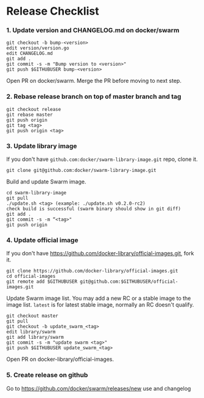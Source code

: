 # Release Checklist

### 1. Update version and CHANGELOG.md on docker/swarm

```
git checkout -b bump-<version>
edit version/version.go
edit CHANGELOG.md
git add .
git commit -s -m "Bump version to <version>"
git push $GITHUBUSER bump-<version>
```

Open PR on docker/swarm. Merge the PR before moving to next step.

### 2. Rebase release branch on top of master branch and tag

```
git checkout release
git rebase master
git push origin
git tag <tag>
git push origin <tag>
```

### 3. Update library image

If you don't have `github.com:docker/swarm-library-image.git` repo, clone it.

```
git clone git@github.com:docker/swarm-library-image.git
```

Build and update Swarm image.

```
cd swarm-library-image
git pull
./update.sh <tag> (example: ./update.sh v0.2.0-rc2)
check build is successful (swarm binary should show in git diff)
git add .
git commit -s -m “<tag>"
git push origin
```

### 4. Update official image

If you don't have https://github.com/docker-library/official-images.git, fork it.

```
git clone https://github.com/docker-library/official-images.git
cd official-images
git remote add $GITHUBUSER git@github.com:$GITHUBUSER/official-images.git
```

Update Swarm image list. You may add a new RC or a stable image to the image list. `latest` is for
latest stable image, normally an RC doesn't qualify.

```
git checkout master
git pull
git checkout -b update_swarm_<tag>
edit library/swarm
git add library/swarm
git commit -s -m "update swarm <tag>"
git push $GITHUBUSER update_swarm_<tag>
```

Open PR on docker-library/official-images.

### 5. Create release on github

Go to https://github.com/docker/swarm/releases/new use <tag> and changelog
